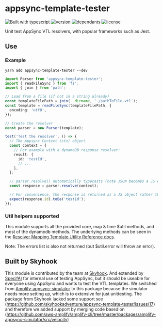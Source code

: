 # appsync-template-tester

[![Built with
typescript](https://badgen.net/badge/icon/typescript?icon=typescript&label)](https://www.typescriptlang.org/)
[![version](https://badgen.net/npm/v/appsync-template-tester)](https://www.npmjs.com/package/appsync-template-tester)
![dependants](https://badgen.net/npm/dependents/appsync-template-tester) ![license](https://badgen.net/npm/license/appsync-template-tester)

Unit test AppSync VTL resolvers, with popular frameworks such as Jest.

## Use

### Example

```shell
yarn add appsync-template-tester --dev
```

```typescript
import Parser from 'appsync-template-tester';
import { readFileSync } from 'fs';
import { join } from 'path';

// Load from a file (if not in a string already)
const templateFilePath = join(__dirname, './pathToFile.vtl');
const template = readFileSync(templateFilePath, {
  encoding: 'utf8',
});

// Create the resolver
const parser = new Parser(template);

test('Test the resolver', () => {
  // The Appsync Context (ctx) object
  const context = {
    // For example with a dynamoDB response resolver:
    result: {
      id: 'testId',
      // ...
    },
  };

  // parser.resolve() automatically typecasts (note JSON becomes a JS object for ease of testing)
  const response = parser.resolve(context);

  // For convenience, the response is returned as a JS object rather than JSON
  expect(response.id).toBe('testId');
});
```

### Util helpers supported

This module supports all the provided core, map & time \$util methods, and most of the dynamodb methods. The underlying methods can be seen in the [Resolver Mapping Template Utility Reference
docs](https://docs.aws.amazon.com/appsync/latest/devguide/resolver-util-reference.html).

Note: The errors list is also not returned (but \$util.error will throw an error).

## Built by Skyhook

This module is contributed by the team at [Skyhook](https://www.skyhookadventure.com/).
And extended by [SpecifAI](https://specifai.net/) for internal use of testing AppSync, but it should be useable for everyone using AppSync and wants to test the VTL templates. We switched from [Amplify-appsync-simulator](https://github.com/aws-amplify/amplify-cli/tree/master/packages/amplify-appsync-simulator) to this package because the simulator needs more setting up, which is to extensive for just unittesting. The package from Skyhook lacked some support see (https://github.com/skyhookadventure/appsync-template-tester/issues/17) and therefore we added support by merging code based on (https://github.com/aws-amplify/amplify-cli/tree/master/packages/amplify-appsync-simulator/src/velocity)
